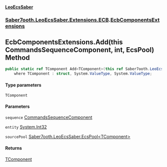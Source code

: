 #### [LeoEcsSaber](index.md 'index')
### [Saber7ooth.LeoEcsSaber.Extensions.ECB](Saber7ooth.LeoEcsSaber.Extensions.ECB.md 'Saber7ooth.LeoEcsSaber.Extensions.ECB').[EcbComponentsExtensions](EcbComponentsExtensions.md 'Saber7ooth.LeoEcsSaber.Extensions.ECB.EcbComponentsExtensions')

## EcbComponentsExtensions.Add<TComponent>(this CommandsSequenceComponent, int, EcsPool<TComponent>) Method

```csharp
public static ref TComponent Add<TComponent>(this ref Saber7ooth.LeoEcsSaber.Extensions.ECB.CommandsSequenceComponent sequence, int entity, Saber7ooth.LeoEcsSaber.EcsPool<TComponent> sourcePool)
    where TComponent : struct, System.ValueType, System.ValueType;
```
#### Type parameters

<a name='Saber7ooth.LeoEcsSaber.Extensions.ECB.EcbComponentsExtensions.Add_TComponent_(thisSaber7ooth.LeoEcsSaber.Extensions.ECB.CommandsSequenceComponent,int,Saber7ooth.LeoEcsSaber.EcsPool_TComponent_).TComponent'></a>

`TComponent`
#### Parameters

<a name='Saber7ooth.LeoEcsSaber.Extensions.ECB.EcbComponentsExtensions.Add_TComponent_(thisSaber7ooth.LeoEcsSaber.Extensions.ECB.CommandsSequenceComponent,int,Saber7ooth.LeoEcsSaber.EcsPool_TComponent_).sequence'></a>

`sequence` [CommandsSequenceComponent](CommandsSequenceComponent.md 'Saber7ooth.LeoEcsSaber.Extensions.ECB.CommandsSequenceComponent')

<a name='Saber7ooth.LeoEcsSaber.Extensions.ECB.EcbComponentsExtensions.Add_TComponent_(thisSaber7ooth.LeoEcsSaber.Extensions.ECB.CommandsSequenceComponent,int,Saber7ooth.LeoEcsSaber.EcsPool_TComponent_).entity'></a>

`entity` [System.Int32](https://docs.microsoft.com/en-us/dotnet/api/System.Int32 'System.Int32')

<a name='Saber7ooth.LeoEcsSaber.Extensions.ECB.EcbComponentsExtensions.Add_TComponent_(thisSaber7ooth.LeoEcsSaber.Extensions.ECB.CommandsSequenceComponent,int,Saber7ooth.LeoEcsSaber.EcsPool_TComponent_).sourcePool'></a>

`sourcePool` [Saber7ooth.LeoEcsSaber.EcsPool&lt;](EcsPool_T_.md 'Saber7ooth.LeoEcsSaber.EcsPool<T>')[TComponent](EcbComponentsExtensions.Add_TComponent_(thisCommandsSequenceComponent,int,EcsPool_TComponent_).md#Saber7ooth.LeoEcsSaber.Extensions.ECB.EcbComponentsExtensions.Add_TComponent_(thisSaber7ooth.LeoEcsSaber.Extensions.ECB.CommandsSequenceComponent,int,Saber7ooth.LeoEcsSaber.EcsPool_TComponent_).TComponent 'Saber7ooth.LeoEcsSaber.Extensions.ECB.EcbComponentsExtensions.Add<TComponent>(this Saber7ooth.LeoEcsSaber.Extensions.ECB.CommandsSequenceComponent, int, Saber7ooth.LeoEcsSaber.EcsPool<TComponent>).TComponent')[&gt;](EcsPool_T_.md 'Saber7ooth.LeoEcsSaber.EcsPool<T>')

#### Returns
[TComponent](EcbComponentsExtensions.Add_TComponent_(thisCommandsSequenceComponent,int,EcsPool_TComponent_).md#Saber7ooth.LeoEcsSaber.Extensions.ECB.EcbComponentsExtensions.Add_TComponent_(thisSaber7ooth.LeoEcsSaber.Extensions.ECB.CommandsSequenceComponent,int,Saber7ooth.LeoEcsSaber.EcsPool_TComponent_).TComponent 'Saber7ooth.LeoEcsSaber.Extensions.ECB.EcbComponentsExtensions.Add<TComponent>(this Saber7ooth.LeoEcsSaber.Extensions.ECB.CommandsSequenceComponent, int, Saber7ooth.LeoEcsSaber.EcsPool<TComponent>).TComponent')